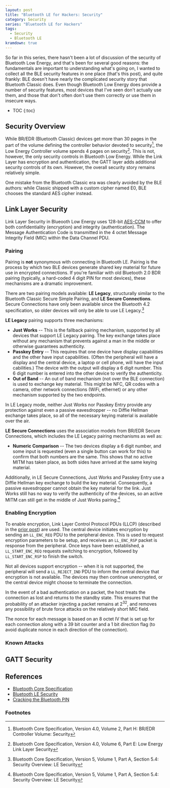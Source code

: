 ```yaml
---
layout: post
title: "Bluetooth LE for Hackers: Security"
category: Security
series: "Bluetooth LE for Hackers"
tags:
  - Security
  - Bluetooth LE
kramdown: true
---
```


So far in this series, there hasn't been a lot of discussion of the security of
Bluetooth Low Energy, and that's been for several good reasons: the fundamentals
are important to understanding what's going on, I wanted to collect all the BLE
security features in one place (that's this post), and quite frankly: BLE
doesn't have nearly the complicated security story that Bluetooth Classic does.
Even though Bluetooth Low Energy does provide a number of security features,
most devices that I've seen don't actually use them, and those that don't often
don't use them correctly or use them in insecure ways.

<!--more-->

* TOC
{:toc}

## Security Overview ##

While BR/EDR (Bluetooth Classic) devices get more than 30 pages in the part of
the volume defining the controller behavior devoted to security[^ble2h], the Low
Energy Controller volume spends 4 pages on security[^ble6e].  This is not,
however, the only security controls in Bluetooth Low Energy.  While the Link
Layer has encryption and authentication, the GATT layer adds additional security
controls of its own.  However, the overall security story remains relatively
simple.

One mistake from the Bluetooth Classic era was clearly avoided by the BLE
authors: while Classic shipped with a custom cipher named E0, BLE chooses the
standard AES cipher instead.

## Link Layer Security ##

Link Layer Security in Blueooth Low Energy uses 128-bit
[AES-CCM](http://www.ietf.org/rfc/rfc3610.txt) to offer both confidentiality
(encryption) and integrity (authentication).  The Message Authentication Code is
transmitted in the 4 octet Message Integrity Field (MIC) within the Data Channel
PDU.

### Pairing ###

Pairing is **not** synonymous with connecting in Bluetooth LE.  Pairing is the
process by which two BLE devices generate shared key material for future use in
encrypted connections.  If you're familiar with old Bluetooth 2.0 BDR pairing
(typically, a hard-coded 4 digit PIN for most devices), these mechanisms are a
dramatic improvement.

There are two pairing models available: **LE Legacy**, structurally similar to
the Bluetooth Classic Secure Simple Pairing, and **LE Secure Connections**.
Secure Connections have only been available since the Bluetooth 4.2
specification, so older devices will only be able to use LE Legacy.[^ble51a54]

**LE Legacy** pairing supports three mechanisms:

* **Just Works** -- This is the fallback pairing mechanism, supported by all
  devices that support LE Legacy pairing.  The key exchange takes place without
  any mechanism that prevents against a man in the middle or otherwise
  guarantees authenticity.
* **Passkey Entry** -- This requires that one device have display capabilities
  and the other have input capabilities.  (Often the peripheral will have a
  display and the central device, a laptop or cell phone, will have the input
  cabilities.)  The device with the output will display a 6 digit number.  This
  6 digit number is entered into the other device to verify the authenticity.
* **Out of Band** -- An out of band mechanism (not over the BLE connection) is
  used to exchange key material.  This might be NFC, QR codes with a camera,
  other network connections (WiFi, ethernet) or any other mechanism supported by
  the two endpoints.

In LE Legacy mode, neither Just Works nor Passkey Entry provide any protection
against even a passive eavesdropper -- no Diffie Hellman exchange takes place,
so all of the necessary keying material is available over the air.

**LE Secure Connections** uses the association models from BR/EDR Secure
Connections, which includes the LE Legacy pairing mechanisms as well as:

* **Numeric Comparison** -- The two devices display a 6 digit number, and some
  input is requested (even a single button can work for this) to confirm that
  both numbers are the same.  This shows that no active MITM has taken place, as
  both sides have arrived at the same keying material.

Additionally, in LE Secure Connections, Just Works and Passkey Entry use a
Diffie Hellman key exchange to build the key material.  Consequently, a passive
eavesdropper cannot obtain the key material for the link.  Just Works still has
no way to verify the authenticity of the devices, so an active MITM can still
get in the middle of Just Works pairing.[^ble51a54]

### Enabling Encryption ###

To enable encryption, Link Layer Control Protocol PDUs (LLCP) (described in the
[prior post](NOPUBLISH)) are used.  The central device initiates encryption by
sending an `LL_ENC_REQ` PDU to the peripheral device.  This is used to request
encryption parameters to be setup, and receives an `LL_ENC_RSP` packet is
response from the peripheral.  Once keys have been established, a
`LL_START_ENC_REQ` requests switching to encryption, followed by
`LL_START_ENC_RSP` to finish the switch.

Not all devices support encryption -- when it is not supported, the peripheral
will send a `LL_REJECT_IND` PDU to inform the central device that encryption is
not available.  The devices may then continue unencrypted, or the central device
might choose to terminate the connection.

In the event of a bad authentication on a packet, the host treats the connection
as lost and returns to the standby state.  This ensures that the probability of
an attacker injecting a packet remains at 2<sup>32</sup>, and removes any
possibility of brute force attacks on the relatively short MIC field.

The nonce for each message is based on an 8 octet IV that is set up for each
connection along with a 39 bit counter and a 1 bit direction flag (to avoid
duplicate nonce in each direction of the connection).

### Known Attacks ###

## GATT Security ##

## References ##

* [Bluetooth Core Specification](https://www.bluetooth.com/specifications/bluetooth-core-specification)
* [Bluetooth LE Security](https://www.bluetooth.com/~/media/files/specification/bluetooth-low-energy-security.ashx)
* [Cracking the Bluetooth PIN](http://www.eng.tau.ac.il/~yash/shaked-wool-mobisys05/)

### Footnotes ###

[^ble2h]: Bluetooth Core Specification, Version 4.0, Volume 2, Part H:
    BR/EDR Controller Volume: Security

[^ble6e]: Bluetooth Core Specification, Version 4.0, Volume 6, Part E:
    Low Energy Link Layer Security

[^ble51a54]: Bluetooth Core Specification, Version 5, Volume 1, Part A,
    Section 5.4: Security Overview: LE Security
